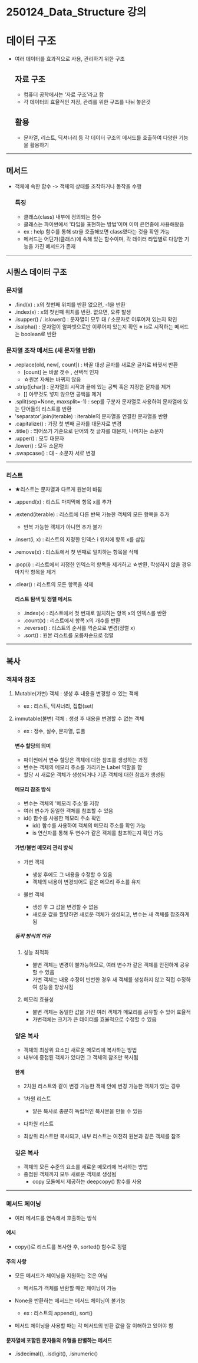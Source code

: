 # 250124_Data_Structure 강의

# 데이터 구조
- 여러 데이터를 효과적으로 사용, 관리하기 위한 구조

    ## 자료 구조
    - 컴퓨터 공학에서는 '자료 구조'라고 함
    - 각 데이터의 효율적인 저장, 관리를 위한 구조를 나눠 놓은것

    ## 활용
    - 문자열, 리스트, 딕셔너리 등 각 데이터 구조의 메서드를 호출하여 다양한 기능을 활용하기

---

## 메서드
- 객체에 속한 함수
    -> 객체의 상태를 조작하거나 동작을 수행

    ### 특징
    - 클래스(class) 내부에 정의되는 함수
    - 클래스는 파이썬에서 '타입을 표현하는 방법'이며 이미 은연중에 사용해왔음
    - ex : help 함수를 통해 str을 호출해보면 class였다는 것을 확인 가능
    - 메서드는 어딘가(클래스)에 속해 있는 함수이며, 각 데이터 타입별로 다양한 기능을 가진 메서드가 존재

---

## 시퀀스 데이터 구조

### 문자열
- .find(x) : x의 첫번째 위치를 반환 없으면, -1을 반환
- .index(x) : x의 첫번째 위치를 반환. 없으면, 오류 발생 
- .isupper() / .islower() : 문자열이 모두 대 / 소문자로 이루어져 있는지 확인
- .isalpha() : 문자열이 알파벳으로만 이루어져 있는지 확인
    ※ is로 시작하는 메서드는 boolean로 반환

### 문자열 조작 메서드 (새 문자열 반환)
- .replace(old, new[, count]) : 바꿀 대상 글자를 새로운 글자로 바꿧서 반환
    - [count] 는 바꿀 갯수 , 선택적 인자
    - ☆원본 자체는 바뀌지 않음
- .strip([char]) : 문자열의 시작과 끝에 있는 공백 혹은 지정한 문자를 제거
    - [] 아무것도 넣지 않으면 공백을 제거
- .split(sep=None, maxsplit=-1) : sep를 구분자 문자열로 사용하여 문자열에 있는 단어들의 리스트를 반환
- 'separator'.join(iterable) : iterable의 문자열을 연결한 문자열을 반환
- .capitalize() : 가장 첫 번째 글자를 대문자로 변경
- .title() : 띄어쓰기 기준으로 단어의 첫 글자를 대문자, 나머지는 소문자
- .upper() : 모두 대문자
- .lower() : 모두 소문자
- .swapcase() : 대 - 소문자 서로 변경

---

### 리스트
- ★리스트는 문자열과 다르게 원본이 바뀜
- .append(x) : 리스트 마지막에 항목 x를 추가
- .extend(iterable) : 리스트에 다른 반복 가능한 객체의 모든 항목을 추가
    - 반복 가능한 객체가 아니면 추가 불가
- .insert(i, x) : 리스트의 지정한 인덱스 i 위치에 항목 x를 삽입
- .remove(x) : 리스트에서 첫 번째로 일치하는 항목을 삭제
- .pop(i) : 리스트에서 지정한 인덱스의 항목을 제거하고 ☆반환, 작성하지 않을 경우 마지막 항목을 제거
- .clear() : 리스트의 모든 항목을 삭제

    #### 리스트 탐색 및 정렬 메서드
    - .index(x) : 리스트에서 첫 번재로 일치하는 항목 x의 인덱스를 반환
    - .count(x) : 리스트에서 항목 x의 개수를 반환
    - .reverse() : 리스트의 순서를 역순으로 변경(정렬 x)
    - .sort() : 원본 리스트를 오름차순으로 정렬

---
## 복사

### 객체와 참조
1. Mutable(가변) 객체 : 생성 후 내용을 변경할 수 있는 객체
    - ex : 리스트, 딕셔너리, 집합(set)

2. immutable(불변) 객체 : 생성 후 내용을 변경할 수 없는 객체
    - ex : 정수, 실수, 문자열, 튜플

    #### 변수 할당의 의미
    - 파이썬에서 변수 할당은 객체에 대한 참조를 생성하는 과정
    - 변수는 객체의 메모리 주소를 가리키는 Label 역할을 함
    - 할당 시 새로운 객체가 생성되거나 기존 객체에 대한 참조가 생성됨

    #### 메모리 참조 방식
    - 변수는 객체의 '메모리 주소'를 저장
    - 여러 변수가 동일한 객체를 참조할 수 있음
    - id() 함수를 사용한 메모리 주소 확인
        - id() 함수를 사용하여 객체의 메모리 주소를 확인 가능
        - is 연산자를 통해 두 변수가 같은 객체를 참조하는지 확인 가능

    #### 가변/불변 메모리 관리 방식
    - 가변 객체
        - 생성 후에도 그 내용을 수정할 수 있음
        - 객체의 내용이 변경되어도 같은 메모리 주소를 유지
    
    - 불변 객체
        - 생성 후 그 값을 변경할 수 없음
        - 새로운 값을 할당하면 새로운 객체가 생성되고, 변수는 새 객체를 참조하게 됨
    
    ##### 동작 방식의 이유
    1. 성능 최적화
        - 불변 객체는 변경이 불가능하므로, 여러 변수가 같은 객체를 안전하게 공유할 수 있음
        - 가변 객체는 내용 수정이 빈번한 경우 새 객체를 생성하지 않고 직접 수정하여 성능을 향상시킴
    
    2. 메모리 효율성
        - 불변 객체는 동일한 값을 가진 여러 객체가 메모리를 공유할 수 있어 효율적
        - 가변객체는 크기가 큰 데이터를 효율적으로 수정할 수 있음
    

    ### 얕은 복사
    - 객체의 최상위 요소만 새로운 메모리에 복사하는 방법
    - 내부에 중첩된 객체가 있다면 그 객체의 참조만 복사됨

    #### 한계
    - 2차원 리스트와 같이 변경 가능한 객체 안에 변경 가능한 객체가 있는 경우

    - 1차원 리스트
        - 얕은 복사로 충분히 독립적인 복사본을 만들 수 있음
    
    - 다차원 리스트
    - 최상위 리스트만 복사되고, 내부 리스트는 여전히 원본과 같은 객체를 참조

    ### 깊은 복사
    - 객체의 모든 수준의 요소를 새로운 메모리에 복사하는 방법
    - 중첩된 객체까지 모두 새로운 객체로 생성됨
        - copy 모듈에서 제공하는 deepcopy() 함수를 사용

--- 

### 메서드 체이닝
- 여러 메서드를 연속해서 호출하는 방식

#### 예시
- copy()로 리스트를 복사한 후, sorted() 함수로 정렬

#### 주의 사항
- 모든 메서드가 체이닝을 지원하는 것은 아님
    - 메서드가 객체를 반환할 때만 체이닝이 가능

- None을 반환하는 메서드는 메서드 체이닝이 불가능
    - ex : 리스트의 append(), sort()

- 메서드 체이닝을 사용할 때는 각 메서드의 반환 값을 잘 이해하고 있어야 함

#### 문자열에 포함된 문자들의 유형을 판별하는 메서드
- .isdecimal(), .isdigit(), .isnumeric()